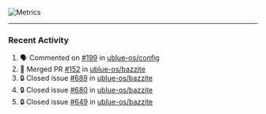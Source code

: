 ![Metrics](https://metrics.lecoq.io/KyleGospo?template=classic&base=header%2C%20activity%2C%20community%2C%20repositories%2C%20metadata&base.indepth=false&base.hireable=false&base.skip=false&config.timezone=America%2FLos_Angeles)

---
### Recent Activity
<!--START_SECTION:activity-->
1. 🗣 Commented on [#199](https://github.com/ublue-os/config/pull/199#issuecomment-1899120334) in [ublue-os/config](https://github.com/ublue-os/config)
2. 🎉 Merged PR [#152](https://github.com/ublue-os/bazzite/pull/152) in [ublue-os/bazzite](https://github.com/ublue-os/bazzite)
3. 🔒 Closed issue [#689](https://github.com/ublue-os/bazzite/issues/689) in [ublue-os/bazzite](https://github.com/ublue-os/bazzite)
4. 🔒 Closed issue [#680](https://github.com/ublue-os/bazzite/issues/680) in [ublue-os/bazzite](https://github.com/ublue-os/bazzite)
5. 🔒 Closed issue [#649](https://github.com/ublue-os/bazzite/issues/649) in [ublue-os/bazzite](https://github.com/ublue-os/bazzite)
<!--END_SECTION:activity-->

